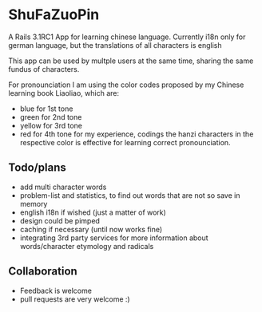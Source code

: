 # ShuFaZuoPin

A Rails 3.1RC1 App for learning chinese language. Currently i18n only for german language, but the translations of all characters is english

This app can be used by multple users at the same time, sharing the same fundus of characters.

For pronounciation I am using the color codes proposed by my Chinese learning book Liaoliao, which are:
* blue for 1st tone
* green for 2nd tone
* yellow for 3rd tone
* red for 4th tone
for my experience, codings the hanzi characters in the respective color is effective for learning correct pronounciation.


## Todo/plans

* add multi character words
* problem-list and statistics, to find out words that are not so save in memory
* english i18n if wished (just a matter of work)
* design could be pimped
* caching if necessary (until now works fine)
* integrating 3rd party services for more information about words/character etymology and radicals

## Collaboration
* Feedback is welcome
* pull requests are very welcome :)
